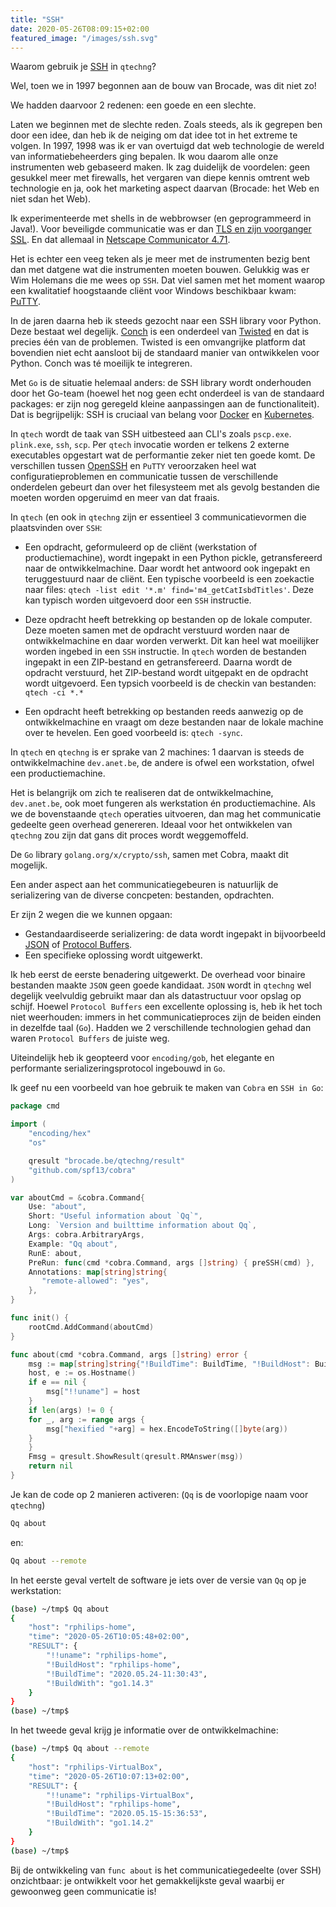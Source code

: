 ```yaml
---
title: "SSH"
date: 2020-05-26T08:09:15+02:00
featured_image: "/images/ssh.svg"
---
```


Waarom gebruik je [SSH](https://en.wikipedia.org/wiki/Secure_Shell "SSH") in `qtechng`?

Wel, toen we in 1997 begonnen aan de bouw van Brocade, was dit niet zo!

We hadden daarvoor 2 redenen: een goede en een slechte.

Laten we beginnen met de slechte reden. Zoals steeds, als ik gegrepen ben door een idee, dan heb ik de neiging om dat idee tot in het extreme te volgen. In 1997, 1998 was ik er van overtuigd dat web technologie de wereld van informatiebeheerders ging bepalen. Ik wou daarom alle onze instrumenten web gebaseerd maken. Ik zag duidelijk de voordelen: geen gesukkel meer met firewalls, het vergaren van diepe kennis omtrent web technologie en ja, ook het marketing aspect daarvan (Brocade: het Web en niet sdan het Web).

Ik experimenteerde met shells in de webbrowser (en geprogrammeerd in Java!). Voor beveiligde communicatie was er dan [TLS en zijn voorganger SSL](https://en.wikipedia.org/wiki/Transport_Layer_Security "TLS en SSL"). En dat allemaal in [Netscape Communicator 4.71](https://en.wikipedia.org/wiki/Netscape_Communicator "Netscape Communicator").

Het is echter een veeg teken als je meer met de instrumenten bezig bent dan met datgene wat die instrumenten moeten bouwen. Gelukkig was er Wim Holemans die me wees op `SSH`. Dat viel samen met het moment waarop een kwalitatief hoogstaande cliënt voor Windows beschikbaar kwam: [PuTTY](https://en.wikipedia.org/wiki/PuTTY "PuTTY").

In de jaren daarna heb ik steeds gezocht naar een SSH library voor Python. Deze bestaat wel degelijk. [Conch](https://en.wikipedia.org/wiki/Conch_(SSH) "Conch") is een onderdeel van [Twisted](https://en.wikipedia.org/wiki/Twisted_(software) "Twisted") en dat is precies één van de problemen. Twisted is een omvangrijke platform dat bovendien niet echt aansloot bij de standaard manier van ontwikkelen voor Python. Conch was té moeilijk te integreren.

Met `Go` is de situatie helemaal anders: de SSH library wordt onderhouden door het Go-team (hoewel het nog geen echt onderdeel is van de standaard packages: er zijn nog geregeld kleine aanpassingen aan de functionaliteit). Dat is begrijpelijk: SSH is cruciaal van belang voor [Docker](https://en.wikipedia.org/wiki/Docker_(software) "Docker") en [Kubernetes](https://en.wikipedia.org/wiki/Kubernetes "Kubernetes").

In `qtech` wordt de taak van SSH uitbesteed aan CLI's zoals `pscp.exe`. `plink.exe`, `ssh`, `scp`. Per `qtech` invocatie worden er telkens 2 externe executables opgestart wat de performantie zeker niet ten goede komt. De verschillen tussen [OpenSSH](https://en.wikipedia.org/wiki/OpenSSH "OpenSSH") en `PuTTY` veroorzaken heel wat configuratieproblemen en communicatie tussen de verschillende onderdelen gebeurt dan over het filesysteem met als gevolg bestanden die moeten worden opgeruimd en meer van dat fraais.

In `qtech` (en ook in `qtechng` zijn er essentieel 3 communicatievormen die plaatsvinden over `SSH`:

- Een opdracht, geformuleerd op de cliënt (werkstation of productiemachine), wordt ingepakt in een Python pickle, getransfereerd naar de ontwikkelmachine. Daar wordt het antwoord ook ingepakt en teruggestuurd naar de cliënt. Een typische voorbeeld is een zoekactie naar files: ```qtech -list edit '*.m' find='m4_getCatIsbdTitles'```. Deze kan typisch worden uitgevoerd door een `SSH` instructie.

- Deze opdracht heeft betrekking op bestanden op de lokale computer. Deze moeten samen met de opdracht verstuurd worden naar de ontwikkelmachine en daar worden verwerkt. Dit kan heel wat moeilijker worden ingebed in een `SSH` instructie. In `qtech` worden de bestanden ingepakt in een ZIP-bestand en getransfereerd. Daarna wordt de opdracht verstuurd, het ZIP-bestand wordt uitgepakt en de opdracht wordt uitgevoerd. Een typsich voorbeeld is de checkin van bestanden: ```qtech -ci *.*```

- Een opdracht heeft betrekking op bestanden reeds aanwezig op de ontwikkelmachine en vraagt om deze bestanden naar de lokale machine over te hevelen. Een goed voorbeeld is: ```qtech -sync```.

In `qtech` en `qtechng` is er sprake van 2 machines: 1 daarvan is steeds de ontwikkelmachine `dev.anet.be`, de andere is ofwel een workstation, ofwel een productiemachine.

Het is belangrijk om zich te realiseren dat de ontwikkelmachine, `dev.anet.be`, ook moet fungeren als werkstation én productiemachine. Als we de bovenstaande `qtech` operaties uitvoeren, dan mag het communicatie gedeelte geen overhead genereren. Ideaal voor het ontwikkelen van `qtechng` zou zijn dat gans dit proces wordt weggemoffeld.

De `Go` library `golang.org/x/crypto/ssh`, samen met Cobra, maakt dit mogelijk.

Een ander aspect aan het communicatiegebeuren is natuurlijk de serializering van de diverse concpeten: bestanden, opdrachten.

Er zijn 2 wegen die we kunnen opgaan:

- Gestandaardiseerde serializering: de data wordt ingepakt in bijvoorbeeld [JSON](https://en.wikipedia.org/wiki/JSON "JSON") of [Protocol Buffers](https://en.wikipedia.org/wiki/Protocol_Buffers "Protocol Buffers").
- Een specifieke oplossing wordt uitgewerkt.

Ik heb eerst de eerste benadering uitgewerkt. De overhead voor binaire bestanden maakte `JSON` geen goede kandidaat. `JSON` wordt in `qtechng` wel degelijk veelvuldig gebruikt maar dan als datastructuur voor opslag op schijf.
Hoewel `Protocol Buffers` een excellente oplossing is, heb ik het toch niet weerhouden: immers in het communicatieproces zijn de beiden einden in dezelfde taal (`Go`). Hadden we 2 verschillende technologien gehad dan waren `Protocol Buffers` de juiste weg.

Uiteindelijk heb ik geopteerd voor `encoding/gob`, het elegante en performante serializeringsprotocol ingebouwd in `Go`.

Ik geef nu een voorbeeld van hoe gebruik te maken van `Cobra` en `SSH in Go`:

```go
package cmd

import (
    "encoding/hex"
    "os"

    qresult "brocade.be/qtechng/result"
    "github.com/spf13/cobra"
)

var aboutCmd = &cobra.Command{
    Use: "about",
    Short: "Useful information about `Qq`",
    Long: `Version and builttime information about Qq`,
    Args: cobra.ArbitraryArgs,
    Example: "Qq about",
    RunE: about,
    PreRun: func(cmd *cobra.Command, args []string) { preSSH(cmd) },
    Annotations: map[string]string{
       "remote-allowed": "yes",
    },
}

func init() {
    rootCmd.AddCommand(aboutCmd)
}

func about(cmd *cobra.Command, args []string) error {
    msg := map[string]string{"!BuildTime": BuildTime, "!BuildHost": BuildHost, "!BuildWith": GoVersion}
    host, e := os.Hostname()
    if e == nil {
        msg["!!uname"] = host
    }
    if len(args) != 0 {
    for _, arg := range args {
        msg["hexified "+arg] = hex.EncodeToString([]byte(arg))
    }
    }
    Fmsg = qresult.ShowResult(qresult.RMAnswer(msg))
    return nil
}
```

Je kan de code op 2 manieren activeren: (`Qq` is de voorlopige naam voor `qtechng`)

```bash
Qq about
```

en:

```bash
Qq about --remote
```

In het eerste geval vertelt de software je iets over de versie van `Qq` op je werkstation:

```bash
(base) ~/tmp$ Qq about
{
    "host": "rphilips-home",
    "time": "2020-05-26T10:05:48+02:00",
    "RESULT": {
        "!!uname": "rphilips-home",
        "!BuildHost": "rphilips-home",
        "!BuildTime": "2020.05.24-11:30:43",
        "!BuildWith": "go1.14.3"
    }
}
(base) ~/tmp$
```

In het tweede geval krijg je informatie over de ontwikkelmachine:

```bash
(base) ~/tmp$ Qq about --remote
{
    "host": "rphilips-VirtualBox",
    "time": "2020-05-26T10:07:13+02:00",
    "RESULT": {
        "!!uname": "rphilips-VirtualBox",
        "!BuildHost": "rphilips-home",
        "!BuildTime": "2020.05.15-15:36:53",
        "!BuildWith": "go1.14.2"
    }
}
(base) ~/tmp$
```

Bij de ontwikkeling van `func about` is het communicatiegedeelte (over SSH) onzichtbaar: je ontwikkelt voor het gemakkelijkste geval waarbij er gewoonweg geen communicatie is!
